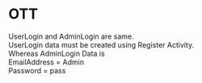 # OTT

UserLogin and AdminLogin are same. <br/>
UserLogin data must be created using Register Activity.<br/>
Whereas AdminLogin Data is <br/>
    EmailAddress = Admin        <br/>
    Password = pass             <br/>

